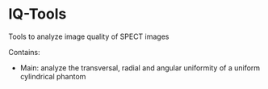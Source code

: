 # IQ-Tools
Tools to analyze image quality of SPECT images

Contains:
- Main: analyze the transversal, radial and angular uniformity of a uniform cylindrical phantom
